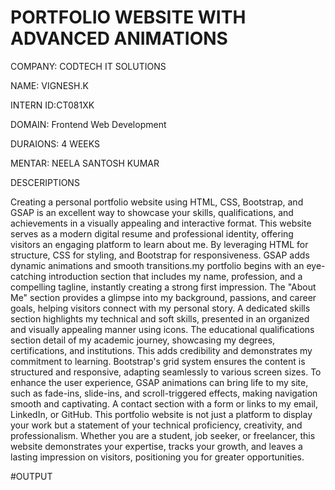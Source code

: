 # PORTFOLIO WEBSITE WITH ADVANCED ANIMATIONS

COMPANY: CODTECH IT SOLUTIONS

NAME: VIGNESH.K

INTERN ID:CT081XK

DOMAIN: Frontend Web Development

DURAIONS: 4 WEEKS

MENTAR: NEELA SANTOSH KUMAR

DESCERIPTIONS

 
Creating a personal portfolio website using HTML, CSS, Bootstrap, and GSAP is an excellent way to showcase your skills, qualifications, and achievements in a visually appealing and interactive format. This website serves as a modern digital resume and professional identity, offering visitors an engaging platform to learn about me. By leveraging HTML for structure, CSS for styling, and Bootstrap for responsiveness. GSAP adds dynamic animations and smooth transitions.my portfolio begins with an eye-catching introduction section that includes my name, profession, and a compelling tagline, instantly creating a strong first impression. The "About Me" section provides a glimpse into my  background, passions, and career goals, helping visitors connect with my  personal story. A dedicated skills section highlights my technical and soft skills, presented in an organized and visually appealing manner using icons. The educational qualifications section detail of my academic journey, showcasing my degrees, certifications, and institutions. This adds credibility and demonstrates my commitment to learning. Bootstrap's grid system ensures the content is structured and responsive, adapting seamlessly to various screen sizes. To enhance the user experience, GSAP animations can bring life to my site, such as fade-ins, slide-ins, and scroll-triggered effects, making navigation smooth and captivating. A contact section with a form or links to my email, LinkedIn, or GitHub. This portfolio website is not just a platform to display your work but a statement of your technical proficiency, creativity, and professionalism. Whether you are a student, job seeker, or freelancer, this website demonstrates your expertise, tracks your growth, and leaves a lasting impression on visitors, positioning you for greater opportunities. 

#OUTPUT


